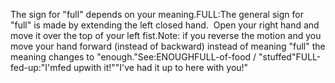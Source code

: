 The sign for "full" depends on your meaning.FULL:The general sign for "full" is made by extending the 
	left closed hand.  Open your right hand and move it over the top of 
	your left fist.Note: if you reverse the motion and you move your hand forward (instead of 
	backward) instead of meaning "full" the meaning changes to "enough."See:ENOUGHFULL-of-food / "stuffed"FULL-fed-up:"I'mfed upwith it!""I've had it up to here with you!"